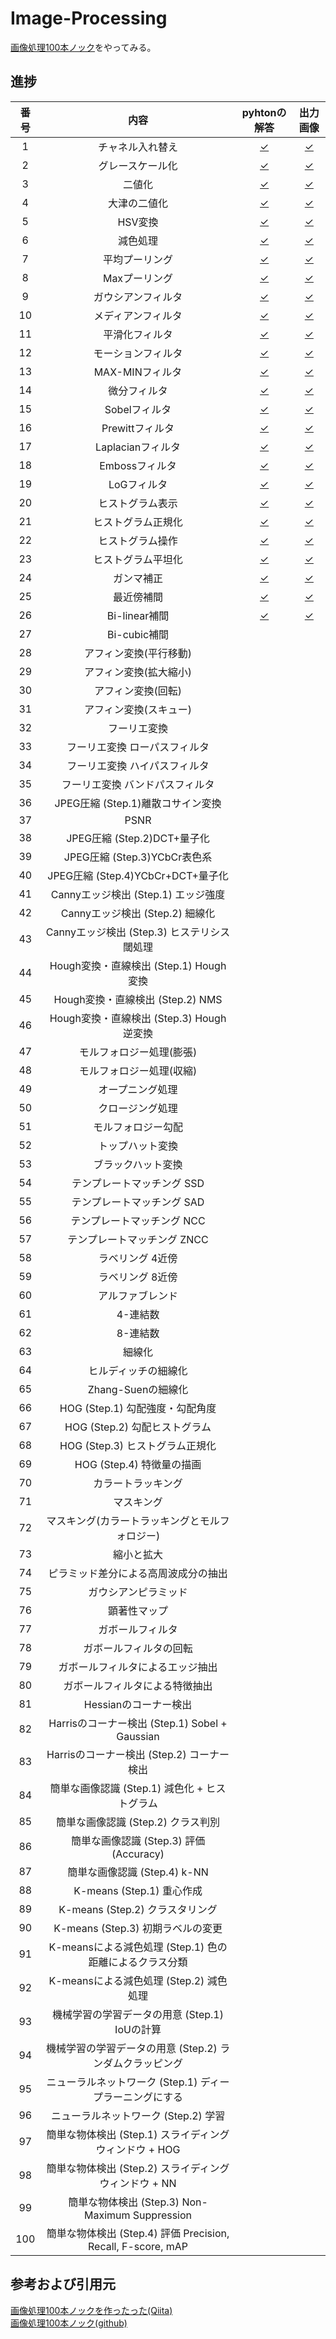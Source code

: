 # Image-Processing
[画像処理100本ノック](https://qiita.com/yoyoyo_/items/2ef53f47f87dcf5d1e14)をやってみる。

## 進捗

| 番号 | 内容 | pyhtonの解答 | 出力画像 |
|:----:|:----:|:----:|:----:|
| 1 | チャネル入れ替え | [✓](https://github.com/HirokiNishimoto/Image_Processing/blob/master/solve_python/solve01.py) | [✓](https://github.com/HirokiNishimoto/Image_Processing/blob/master/img/out/q_01.png) |
| 2 | グレースケール化 | [✓](https://github.com/HirokiNishimoto/Image_Processing/blob/master/solve_python/solve02.py) | [✓](https://github.com/HirokiNishimoto/Image_Processing/blob/master/img/out/q_02.png) |
| 3 | 二値化 | [✓](https://github.com/HirokiNishimoto/Image_Processing/blob/master/solve_python/solve03.py) | [✓](https://github.com/HirokiNishimoto/Image_Processing/blob/master/img/out/q_03.png) |
| 4 | 大津の二値化 | [✓](https://github.com/HirokiNishimoto/Image_Processing/blob/master/solve_python/solve04.py) | [✓](https://github.com/HirokiNishimoto/Image_Processing/blob/master/img/out/q_04.png) |
| 5 | HSV変換 | [✓](https://github.com/HirokiNishimoto/Image_Processing/blob/master/solve_python/solve05.py) | [✓](https://github.com/HirokiNishimoto/Image_Processing/blob/master/img/out/q_05.png) |
| 6 | 減色処理 | [✓](https://github.com/HirokiNishimoto/Image_Processing/blob/master/solve_python/solve06.py) | [✓](https://github.com/HirokiNishimoto/Image_Processing/blob/master/img/out/q_06.png) |
| 7 | 平均プーリング | [✓](https://github.com/HirokiNishimoto/Image_Processing/blob/master/solve_python/solve07.py) | [✓](https://github.com/HirokiNishimoto/Image_Processing/blob/master/img/out/q_07.png) |
| 8 | Maxプーリング | [✓](https://github.com/HirokiNishimoto/Image_Processing/blob/master/solve_python/solve08.py) | [✓](https://github.com/HirokiNishimoto/Image_Processing/blob/master/img/out/q_08.png) |
| 9 | ガウシアンフィルタ | [✓](https://github.com/HirokiNishimoto/Image_Processing/blob/master/solve_python/solve09.py) | [✓](https://github.com/HirokiNishimoto/Image_Processing/blob/master/img/out/q_09.png) |
| 10 | メディアンフィルタ | [✓](https://github.com/HirokiNishimoto/Image_Processing/blob/master/solve_python/solve10.py) | [✓](https://github.com/HirokiNishimoto/Image_Processing/blob/master/img/out/q_10.png) |
| 11 | 平滑化フィルタ | [✓](https://github.com/HirokiNishimoto/Image_Processing/blob/master/solve_python/solve11.py) | [✓](https://github.com/HirokiNishimoto/Image_Processing/blob/master/img/out/q_11.png) |
| 12 | モーションフィルタ | [✓](https://github.com/HirokiNishimoto/Image_Processing/blob/master/solve_python/solve12.py) | [✓](https://github.com/HirokiNishimoto/Image_Processing/blob/master/img/out/q_12.png) |
| 13 | MAX-MINフィルタ | [✓](https://github.com/HirokiNishimoto/Image_Processing/blob/master/solve_python/solve13.py) | [✓](https://github.com/HirokiNishimoto/Image_Processing/blob/master/img/out/q_13.png) |
| 14 | 微分フィルタ | [✓](https://github.com/HirokiNishimoto/Image_Processing/blob/master/solve_python/solve14.py) | [✓](https://github.com/HirokiNishimoto/Image_Processing/blob/master/img/out/q_14.png) |
| 15 | Sobelフィルタ | [✓](https://github.com/HirokiNishimoto/Image_Processing/blob/master/solve_python/solve15.py) | [✓](https://github.com/HirokiNishimoto/Image_Processing/blob/master/img/out/q_15.png) |
| 16 | Prewittフィルタ | [✓](https://github.com/HirokiNishimoto/Image_Processing/blob/master/solve_python/solve16.py) | [✓](https://github.com/HirokiNishimoto/Image_Processing/blob/master/img/out/q_16.png) |
| 17 | Laplacianフィルタ | [✓](https://github.com/HirokiNishimoto/Image_Processing/blob/master/solve_python/solve17.py) | [✓](https://github.com/HirokiNishimoto/Image_Processing/blob/master/img/out/q_17.png) |
| 18 | Embossフィルタ | [✓](https://github.com/HirokiNishimoto/Image_Processing/blob/master/solve_python/solve18.py) | [✓](https://github.com/HirokiNishimoto/Image_Processing/blob/master/img/out/q_18.png) |
| 19 | LoGフィルタ | [✓](https://github.com/HirokiNishimoto/Image_Processing/blob/master/solve_python/solve19.py) | [✓](https://github.com/HirokiNishimoto/Image_Processing/blob/master/img/out/q_19.png) |
| 20 | ヒストグラム表示 | [✓](https://github.com/HirokiNishimoto/Image_Processing/blob/master/solve_python/solve20.py) | [✓](https://github.com/HirokiNishimoto/Image_Processing/blob/master/img/out/q_20.png) |
| 21 | ヒストグラム正規化 | [✓](https://github.com/HirokiNishimoto/Image_Processing/blob/master/solve_python/solve21.py) | [✓](https://github.com/HirokiNishimoto/Image_Processing/blob/master/img/out/q_21.png) |
| 22 | ヒストグラム操作 | [✓](https://github.com/HirokiNishimoto/Image_Processing/blob/master/solve_python/solve22.py) | [✓](https://github.com/HirokiNishimoto/Image_Processing/blob/master/img/out/q_22.png) |
| 23 | ヒストグラム平坦化 | [✓](https://github.com/HirokiNishimoto/Image_Processing/blob/master/solve_python/solve23.py) | [✓](https://github.com/HirokiNishimoto/Image_Processing/blob/master/img/out/q_23.png) |
| 24 | ガンマ補正 | [✓](https://github.com/HirokiNishimoto/Image_Processing/blob/master/solve_python/solve24.py) | [✓](https://github.com/HirokiNishimoto/Image_Processing/blob/master/img/out/q_24.png) |
| 25 | 最近傍補間 | [✓](https://github.com/HirokiNishimoto/Image_Processing/blob/master/solve_python/solve25.py) | [✓](https://github.com/HirokiNishimoto/Image_Processing/blob/master/img/out/q_25.png) |
| 26 | Bi-linear補間 | [✓](https://github.com/HirokiNishimoto/Image_Processing/blob/master/solve_python/solve26.py) | [✓](https://github.com/HirokiNishimoto/Image_Processing/blob/master/img/out/q_26.png) |
| 27 | Bi-cubic補間 | [](https://github.com/HirokiNishimoto/Image_Processing/blob/master/solve_python/solve27.py) | [](https://github.com/HirokiNishimoto/Image_Processing/blob/master/img/out/q_27.png) |
| 28 | アフィン変換(平行移動) | [](https://github.com/HirokiNishimoto/Image_Processing/blob/master/solve_python/solve28.py) | [](https://github.com/HirokiNishimoto/Image_Processing/blob/master/img/out/q_28.png) |
| 29 | アフィン変換(拡大縮小) | [](https://github.com/HirokiNishimoto/Image_Processing/blob/master/solve_python/solve29.py) | [](https://github.com/HirokiNishimoto/Image_Processing/blob/master/img/out/q_29.png) |
| 30 | アフィン変換(回転) | [](https://github.com/HirokiNishimoto/Image_Processing/blob/master/solve_python/solve30.py) | [](https://github.com/HirokiNishimoto/Image_Processing/blob/master/img/out/q_30.png) |
| 31 | アフィン変換(スキュー) | [](https://github.com/HirokiNishimoto/Image_Processing/blob/master/solve_python/solve31.py) | [](https://github.com/HirokiNishimoto/Image_Processing/blob/master/img/out/q_31.png) |
| 32 | フーリエ変換 | [](https://github.com/HirokiNishimoto/Image_Processing/blob/master/solve_python/solve32.py) | [](https://github.com/HirokiNishimoto/Image_Processing/blob/master/img/out/q_32.png) |
| 33 | フーリエ変換 ローパスフィルタ | [](https://github.com/HirokiNishimoto/Image_Processing/blob/master/solve_python/solve33.py) | [](https://github.com/HirokiNishimoto/Image_Processing/blob/master/img/out/q_33.png) |
| 34 | フーリエ変換 ハイパスフィルタ | [](https://github.com/HirokiNishimoto/Image_Processing/blob/master/solve_python/solve34.py) | [](https://github.com/HirokiNishimoto/Image_Processing/blob/master/img/out/q_34.png) |
| 35 | フーリエ変換 バンドパスフィルタ | [](https://github.com/HirokiNishimoto/Image_Processing/blob/master/solve_python/solve35.py) | [](https://github.com/HirokiNishimoto/Image_Processing/blob/master/img/out/q_35.png) |
| 36 | JPEG圧縮 (Step.1)離散コサイン変換 | [](https://github.com/HirokiNishimoto/Image_Processing/blob/master/solve_python/solve36.py) | [](https://github.com/HirokiNishimoto/Image_Processing/blob/master/img/out/q_36.png) |
| 37 | PSNR | [](https://github.com/HirokiNishimoto/Image_Processing/blob/master/solve_python/solve37.py) | [](https://github.com/HirokiNishimoto/Image_Processing/blob/master/img/out/q_37.png) |
| 38 | JPEG圧縮 (Step.2)DCT+量子化 | [](https://github.com/HirokiNishimoto/Image_Processing/blob/master/solve_python/solve38.py) | [](https://github.com/HirokiNishimoto/Image_Processing/blob/master/img/out/q_38.png) |
| 39 | JPEG圧縮 (Step.3)YCbCr表色系 | [](https://github.com/HirokiNishimoto/Image_Processing/blob/master/solve_python/solve39.py) | [](https://github.com/HirokiNishimoto/Image_Processing/blob/master/img/out/q_39.png) |
| 40 | JPEG圧縮 (Step.4)YCbCr+DCT+量子化 | [](https://github.com/HirokiNishimoto/Image_Processing/blob/master/solve_python/solve40.py) | [](https://github.com/HirokiNishimoto/Image_Processing/blob/master/img/out/q_40.png) |
| 41 | Cannyエッジ検出 (Step.1) エッジ強度 | [](https://github.com/HirokiNishimoto/Image_Processing/blob/master/solve_python/solve41.py) | [](https://github.com/HirokiNishimoto/Image_Processing/blob/master/img/out/q_41.png) |
| 42 | Cannyエッジ検出 (Step.2) 細線化 | [](https://github.com/HirokiNishimoto/Image_Processing/blob/master/solve_python/solve42.py) | [](https://github.com/HirokiNishimoto/Image_Processing/blob/master/img/out/q_42.png) |
| 43 | Cannyエッジ検出 (Step.3) ヒステリシス閾処理 | [](https://github.com/HirokiNishimoto/Image_Processing/blob/master/solve_python/solve43.py) | [](https://github.com/HirokiNishimoto/Image_Processing/blob/master/img/out/q_43.png) |
| 44 | Hough変換・直線検出 (Step.1) Hough変換 | [](https://github.com/HirokiNishimoto/Image_Processing/blob/master/solve_python/solve44.py) | [](https://github.com/HirokiNishimoto/Image_Processing/blob/master/img/out/q_44.png) |
| 45 | Hough変換・直線検出 (Step.2) NMS | [](https://github.com/HirokiNishimoto/Image_Processing/blob/master/solve_python/solve45.py) | [](https://github.com/HirokiNishimoto/Image_Processing/blob/master/img/out/q_45.png) |
| 46 | Hough変換・直線検出 (Step.3) Hough逆変換 | [](https://github.com/HirokiNishimoto/Image_Processing/blob/master/solve_python/solve46.py) | [](https://github.com/HirokiNishimoto/Image_Processing/blob/master/img/out/q_46.png) |
| 47 | モルフォロジー処理(膨張) | [](https://github.com/HirokiNishimoto/Image_Processing/blob/master/solve_python/solve47.py) | [](https://github.com/HirokiNishimoto/Image_Processing/blob/master/img/out/q_47.png) |
| 48 | モルフォロジー処理(収縮) | [](https://github.com/HirokiNishimoto/Image_Processing/blob/master/solve_python/solve48.py) | [](https://github.com/HirokiNishimoto/Image_Processing/blob/master/img/out/q_48.png) |
| 49 | オープニング処理 | [](https://github.com/HirokiNishimoto/Image_Processing/blob/master/solve_python/solve49.py) | [](https://github.com/HirokiNishimoto/Image_Processing/blob/master/img/out/q_49.png) |
| 50 | クロージング処理 | [](https://github.com/HirokiNishimoto/Image_Processing/blob/master/solve_python/solve50.py) | [](https://github.com/HirokiNishimoto/Image_Processing/blob/master/img/out/q_50.png) |
| 51 | モルフォロジー勾配 | [](https://github.com/HirokiNishimoto/Image_Processing/blob/master/solve_python/solve51.py) | [](https://github.com/HirokiNishimoto/Image_Processing/blob/master/img/out/q_51.png) |
| 52 | トップハット変換 | [](https://github.com/HirokiNishimoto/Image_Processing/blob/master/solve_python/solve52.py) | [](https://github.com/HirokiNishimoto/Image_Processing/blob/master/img/out/q_52.png) |
| 53 | ブラックハット変換 | [](https://github.com/HirokiNishimoto/Image_Processing/blob/master/solve_python/solve53.py) | [](https://github.com/HirokiNishimoto/Image_Processing/blob/master/img/out/q_53.png) |
| 54 | テンプレートマッチング SSD | [](https://github.com/HirokiNishimoto/Image_Processing/blob/master/solve_python/solve54.py) | [](https://github.com/HirokiNishimoto/Image_Processing/blob/master/img/out/q_54.png) |
| 55 | テンプレートマッチング SAD | [](https://github.com/HirokiNishimoto/Image_Processing/blob/master/solve_python/solve55.py) | [](https://github.com/HirokiNishimoto/Image_Processing/blob/master/img/out/q_55.png) |
| 56 | テンプレートマッチング NCC | [](https://github.com/HirokiNishimoto/Image_Processing/blob/master/solve_python/solve56.py) | [](https://github.com/HirokiNishimoto/Image_Processing/blob/master/img/out/q_56.png) |
| 57 | テンプレートマッチング ZNCC | [](https://github.com/HirokiNishimoto/Image_Processing/blob/master/solve_python/solve57.py) | [](https://github.com/HirokiNishimoto/Image_Processing/blob/master/img/out/q_57.png) |
| 58 | ラベリング 4近傍 | [](https://github.com/HirokiNishimoto/Image_Processing/blob/master/solve_python/solve58.py) | [](https://github.com/HirokiNishimoto/Image_Processing/blob/master/img/out/q_58.png) |
| 59 | ラベリング 8近傍 | [](https://github.com/HirokiNishimoto/Image_Processing/blob/master/solve_python/solve59.py) | [](https://github.com/HirokiNishimoto/Image_Processing/blob/master/img/out/q_59.png) |
| 60 | アルファブレンド | [](https://github.com/HirokiNishimoto/Image_Processing/blob/master/solve_python/solve60.py) | [](https://github.com/HirokiNishimoto/Image_Processing/blob/master/img/out/q_60.png) |
| 61 | 4-連結数 | [](https://github.com/HirokiNishimoto/Image_Processing/blob/master/solve_python/solve61.py) | [](https://github.com/HirokiNishimoto/Image_Processing/blob/master/img/out/q_61.png) |
| 62 | 8-連結数 | [](https://github.com/HirokiNishimoto/Image_Processing/blob/master/solve_python/solve62.py) | [](https://github.com/HirokiNishimoto/Image_Processing/blob/master/img/out/q_62.png) |
| 63 | 細線化 | [](https://github.com/HirokiNishimoto/Image_Processing/blob/master/solve_python/solve63.py) | [](https://github.com/HirokiNishimoto/Image_Processing/blob/master/img/out/q_63.png) |
| 64 | ヒルディッチの細線化 | [](https://github.com/HirokiNishimoto/Image_Processing/blob/master/solve_python/solve64.py) | [](https://github.com/HirokiNishimoto/Image_Processing/blob/master/img/out/q_64.png) |
| 65 | Zhang-Suenの細線化 | [](https://github.com/HirokiNishimoto/Image_Processing/blob/master/solve_python/solve65.py) | [](https://github.com/HirokiNishimoto/Image_Processing/blob/master/img/out/q_65.png) |
| 66 | HOG (Step.1) 勾配強度・勾配角度 | [](https://github.com/HirokiNishimoto/Image_Processing/blob/master/solve_python/solve66.py) | [](https://github.com/HirokiNishimoto/Image_Processing/blob/master/img/out/q_66.png) |
| 67 | HOG (Step.2) 勾配ヒストグラム | [](https://github.com/HirokiNishimoto/Image_Processing/blob/master/solve_python/solve67.py) | [](https://github.com/HirokiNishimoto/Image_Processing/blob/master/img/out/q_67.png) |
| 68 | HOG (Step.3) ヒストグラム正規化 | [](https://github.com/HirokiNishimoto/Image_Processing/blob/master/solve_python/solve68.py) | [](https://github.com/HirokiNishimoto/Image_Processing/blob/master/img/out/q_68.png) |
| 69 | HOG (Step.4) 特徴量の描画 | [](https://github.com/HirokiNishimoto/Image_Processing/blob/master/solve_python/solve69.py) | [](https://github.com/HirokiNishimoto/Image_Processing/blob/master/img/out/q_69.png) |
| 70 | カラートラッキング | [](https://github.com/HirokiNishimoto/Image_Processing/blob/master/solve_python/solve70.py) | [](https://github.com/HirokiNishimoto/Image_Processing/blob/master/img/out/q_70.png) |
| 71 | マスキング | [](https://github.com/HirokiNishimoto/Image_Processing/blob/master/solve_python/solve71.py) | [](https://github.com/HirokiNishimoto/Image_Processing/blob/master/img/out/q_71.png) |
| 72 | マスキング(カラートラッキングとモルフォロジー) | [](https://github.com/HirokiNishimoto/Image_Processing/blob/master/solve_python/solve72.py) | [](https://github.com/HirokiNishimoto/Image_Processing/blob/master/img/out/q_72.png) |
| 73 | 縮小と拡大 | [](https://github.com/HirokiNishimoto/Image_Processing/blob/master/solve_python/solve73.py) | [](https://github.com/HirokiNishimoto/Image_Processing/blob/master/img/out/q_73.png) |
| 74 | ピラミッド差分による高周波成分の抽出 | [](https://github.com/HirokiNishimoto/Image_Processing/blob/master/solve_python/solve74.py) | [](https://github.com/HirokiNishimoto/Image_Processing/blob/master/img/out/q_74.png) |
| 75 | ガウシアンピラミッド | [](https://github.com/HirokiNishimoto/Image_Processing/blob/master/solve_python/solve75.py) | [](https://github.com/HirokiNishimoto/Image_Processing/blob/master/img/out/q_75.png) |
| 76 | 顕著性マップ | [](https://github.com/HirokiNishimoto/Image_Processing/blob/master/solve_python/solve76.py) | [](https://github.com/HirokiNishimoto/Image_Processing/blob/master/img/out/q_76.png) |
| 77 | ガボールフィルタ | [](https://github.com/HirokiNishimoto/Image_Processing/blob/master/solve_python/solve77.py) | [](https://github.com/HirokiNishimoto/Image_Processing/blob/master/img/out/q_77.png) |
| 78 | ガボールフィルタの回転 | [](https://github.com/HirokiNishimoto/Image_Processing/blob/master/solve_python/solve78.py) | [](https://github.com/HirokiNishimoto/Image_Processing/blob/master/img/out/q_78.png) |
| 79 | ガボールフィルタによるエッジ抽出 | [](https://github.com/HirokiNishimoto/Image_Processing/blob/master/solve_python/solve79.py) | [](https://github.com/HirokiNishimoto/Image_Processing/blob/master/img/out/q_79.png) |
| 80 | ガボールフィルタによる特徴抽出 | [](https://github.com/HirokiNishimoto/Image_Processing/blob/master/solve_python/solve80.py) | [](https://github.com/HirokiNishimoto/Image_Processing/blob/master/img/out/q_80.png) |
| 81 | Hessianのコーナー検出 | [](https://github.com/HirokiNishimoto/Image_Processing/blob/master/solve_python/solve81.py) | [](https://github.com/HirokiNishimoto/Image_Processing/blob/master/img/out/q_81.png) |
| 82 | Harrisのコーナー検出 (Step.1) Sobel + Gaussian | [](https://github.com/HirokiNishimoto/Image_Processing/blob/master/solve_python/solve82.py) | [](https://github.com/HirokiNishimoto/Image_Processing/blob/master/img/out/q_82.png) |
| 83 | Harrisのコーナー検出 (Step.2) コーナー検出 | [](https://github.com/HirokiNishimoto/Image_Processing/blob/master/solve_python/solve83.py) | [](https://github.com/HirokiNishimoto/Image_Processing/blob/master/img/out/q_83.png) |
| 84 | 簡単な画像認識 (Step.1) 減色化 + ヒストグラム | [](https://github.com/HirokiNishimoto/Image_Processing/blob/master/solve_python/solve84.py) | [](https://github.com/HirokiNishimoto/Image_Processing/blob/master/img/out/q_84.png) |
| 85 | 簡単な画像認識 (Step.2) クラス判別 | [](https://github.com/HirokiNishimoto/Image_Processing/blob/master/solve_python/solve85.py) | [](https://github.com/HirokiNishimoto/Image_Processing/blob/master/img/out/q_85.png) |
| 86 | 簡単な画像認識 (Step.3) 評価(Accuracy) | [](https://github.com/HirokiNishimoto/Image_Processing/blob/master/solve_python/solve86.py) | [](https://github.com/HirokiNishimoto/Image_Processing/blob/master/img/out/q_86.png) |
| 87 | 簡単な画像認識 (Step.4) k-NN | [](https://github.com/HirokiNishimoto/Image_Processing/blob/master/solve_python/solve87.py) | [](https://github.com/HirokiNishimoto/Image_Processing/blob/master/img/out/q_87.png) |
| 88 | K-means (Step.1) 重心作成 | [](https://github.com/HirokiNishimoto/Image_Processing/blob/master/solve_python/solve88.py) | [](https://github.com/HirokiNishimoto/Image_Processing/blob/master/img/out/q_88.png) |
| 89 | K-means (Step.2) クラスタリング | [](https://github.com/HirokiNishimoto/Image_Processing/blob/master/solve_python/solve89.py) | [](https://github.com/HirokiNishimoto/Image_Processing/blob/master/img/out/q_89.png) |
| 90 | K-means (Step.3) 初期ラベルの変更 | [](https://github.com/HirokiNishimoto/Image_Processing/blob/master/solve_python/solve90.py) | [](https://github.com/HirokiNishimoto/Image_Processing/blob/master/img/out/q_90.png) |
| 91 | K-meansによる減色処理 (Step.1) 色の距離によるクラス分類 | [](https://github.com/HirokiNishimoto/Image_Processing/blob/master/solve_python/solve91.py) | [](https://github.com/HirokiNishimoto/Image_Processing/blob/master/img/out/q_91.png) |
| 92 | K-meansによる減色処理 (Step.2) 減色処理 | [](https://github.com/HirokiNishimoto/Image_Processing/blob/master/solve_python/solve92.py) | [](https://github.com/HirokiNishimoto/Image_Processing/blob/master/img/out/q_92.png) |
| 93 | 機械学習の学習データの用意 (Step.1) IoUの計算 | [](https://github.com/HirokiNishimoto/Image_Processing/blob/master/solve_python/solve93.py) | [](https://github.com/HirokiNishimoto/Image_Processing/blob/master/img/out/q_93.png) |
| 94 | 機械学習の学習データの用意 (Step.2) ランダムクラッピング | [](https://github.com/HirokiNishimoto/Image_Processing/blob/master/solve_python/solve94.py) | [](https://github.com/HirokiNishimoto/Image_Processing/blob/master/img/out/q_94.png) |
| 95 | ニューラルネットワーク (Step.1) ディープラーニングにする | [](https://github.com/HirokiNishimoto/Image_Processing/blob/master/solve_python/solve95.py) | [](https://github.com/HirokiNishimoto/Image_Processing/blob/master/img/out/q_95.png) |
| 96 | ニューラルネットワーク (Step.2) 学習 | [](https://github.com/HirokiNishimoto/Image_Processing/blob/master/solve_python/solve96.py) | [](https://github.com/HirokiNishimoto/Image_Processing/blob/master/img/out/q_96.png) |
| 97 | 簡単な物体検出 (Step.1) スライディングウィンドウ + HOG | [](https://github.com/HirokiNishimoto/Image_Processing/blob/master/solve_python/solve97.py) | [](https://github.com/HirokiNishimoto/Image_Processing/blob/master/img/out/q_97.png) |
| 98 | 簡単な物体検出 (Step.2) スライディングウィンドウ + NN | [](https://github.com/HirokiNishimoto/Image_Processing/blob/master/solve_python/solve98.py) | [](https://github.com/HirokiNishimoto/Image_Processing/blob/master/img/out/q_98.png) |
| 99 | 簡単な物体検出 (Step.3) Non-Maximum Suppression | [](https://github.com/HirokiNishimoto/Image_Processing/blob/master/solve_python/solve99.py) | [](https://github.com/HirokiNishimoto/Image_Processing/blob/master/img/out/q_99.png) |
| 100 | 簡単な物体検出 (Step.4) 評価 Precision, Recall, F-score, mAP | [](https://github.com/HirokiNishimoto/Image_Processing/blob/master/solve_python/solve100.py) | [](https://github.com/HirokiNishimoto/Image_Processing/blob/master/img/out/q_100.png) |


## 参考および引用元
[画像処理100本ノックを作ったった(Qiita)](https://qiita.com/yoyoyo_/items/2ef53f47f87dcf5d1e14) <br>
[画像処理100本ノック(github)](https://github.com/yoyoyo-yo/Gasyori100knock) <br>
